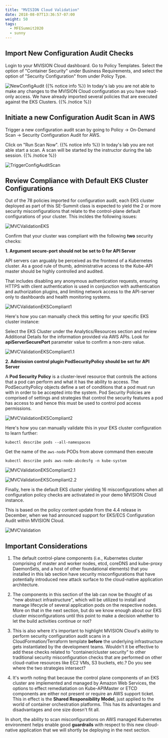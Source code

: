 ```yaml
---
title: "MVISION Cloud Validation"
date: 2018-08-07T13:36:57-07:00
weight: 50
tags:
  - MFESummit2020
  - sunny
---
```


## Import New Configuration Audit Checks  

Login to your MVISION Cloud dashboard. Go to Policy Templates. Select the option of "Container Security" under Business Requirements, and select the option of "Security Configuration" from under Policy Type.


![NewConfigAudit](/images/mfe/Capture_PolicyTemplates.JPG?classes=border,shadow)
{{% notice info %}}
In today's lab you are not able to make any changes to the MVISION Cloud configuration as you have read-only access. We have already imported several policies that are executed against the EKS Clusters.
{{% /notice %}}




## Initiate a new Configuration Audit Scan in AWS

Trigger a new configuration audit scan by going to Policy -> On-Demand Scan -> Security Configuration Audit for AWS.

Click on "Run Scan Now". 
{{% notice info %}}
In today's lab you are not able start a scan. A scan will be started by the instructor during the lab session.
{{% /notice %}}

![TriggerConfigAuditScan](/images/mfe/Capture_TriggerConfigAuditScan.JPG?classes=border,shadow)





## Review Compliance with Default EKS Cluster Configurations 


Out of the 78 policies imported for configuration audit, each EKS cluster deployed as part of this SE-Summit class is expected to yield the 2 or more security misconfigurations that relate to the control-plane default configurations of your cluster. This incldes the following issues:


![MVCValidationEKS](/images/mfe/Capture_Misconfigurations_EKSCluster_Final.JPG?classes=border,shadow)



Confirm that your cluster was compliant with the following **two** security checks:




**1. Argument secure-port should not be set to 0 for API Server** 

API servers can arguably be perceived as the frontend of a Kubernetes cluster. As a good  rule of thumb, administrative access to the Kube-API master should be highly controlled and audited. 

That includes disabling any anonymous authentication requests, ensuring HTTPS with client authentication is used in conjunction with authentication and authorization plugins, and limiting network access to the API-server only to dashboards and health monitoring systems.


![MVCValidationEKSCompliant1](/images/mfe/Capture_SuccessfulCheck_EKSCluster1.JPG?classes=border,shadow)


Here's how you can manually check this setting for your specific EKS cluster instance:


Select the EKS Cluster under the Analytics/Resources section and review Additional Details for the information provided via AWS APIs. Look for **apiServerSecurePort** parameter value to confirm a non-zero value. 


![MVCValidationEKSCompliant1.1](/images/mfe/Capture_Validation1Final.JPG?classes=border,shadow)





**2. Admission control plugin PodSecurityPolicy should be set for API Server**


A **Pod Security Policy** is a cluster-level resource that controls the actions that a pod can perform and what it has the ability to access. The PodSecurityPolicy objects define a set of conditions that a pod must run with in order to be accepted into the system. Pod Security Policies are comprised of settings and strategies that control the security features a pod has access to and hence this must be used to control pod access permissions.

![MVCValidationEKSCompliant2](/images/mfe/Capture_SuccessfulCheck_EKSCluster2.JPG?classes=border,shadow)



Here's how you can manually validate this in your EKS cluster configuration to learn further: 

```
kubectl describe pods --all-namespaces

```

Get the name of the `aws-node` PODs from above command then execute

```
kubectl describe pods aws-node-abcdesfg -n kube-system
```


![MVCValidationEKSCompliant2.1](/images/mfe/Capture_Validation2.JPG?classes=border,shadow)


![MVCValidationEKSCompliant2.2](/images/mfe/Capture_Validation3.JPG?classes=border,shadow)






Finally, here is the default EKS cluster yielding 16 misconfigurations when all configuration policy checks are activatated in your demo MVISION Cloud instance. 


This is based on the policy content update from the 4.4 release in December, when we had announced support for EKS/ECS Configuration Audit within MVISION Cloud.


![MVCValidation](/images/mfe/Capture_Violations.JPG?classes=border,shadow)




## Important Considerations


1. The default control-plane components (i.e., Kubernetes cluster comprising of master and worker nodes, etcd, coreDNS and kube-proxy DaemonSets, and a host of other foundational elements) that you installed in this lab section have security misconfigurations that have potentially introduced new attack surface to the cloud-native application architecture.

2. The components in this section of the lab can now be thought of as "new abstract infrastructure", which will be utilized to install and manage lifecycle of several application pods on the respective nodes. More on that in the next section, but do we know enough about our EKS cluster misconfigurations until this point to make a decision whether to let the build activities continue or not?

3. This is also where it's important to highlight MVISION Cloud's ability to perform security configuration audit scans in a CloudFormation/Terraform template **before** the underlying infrastructure gets instantiated by the development teams. Wouldn't it be effective to add these checks related to "container/cluster security" to other traditional security misconfiguration checks that are performed on other cloud-native resources like EC2 VMs, S3 buckets, etc.? Do you see where the two strategies intersect?

4. It's worth noting that because the control plane components of an EKS cluster are implemented and managed by Amazon Web Services, the options to effect remediatiation on Kube-APIMaster or ETCD components are either not present or require an AWS support ticket. This in effect is the **Shared Responsibility Model**, just applied to the world of container orchestration platforms. This has its advantages and disadvantages and one size doesn't fit all.


In short, the ability to scan misconfigurations on AWS managed Kubernetes environment helps enable good **guardrails** with respect to this new cloud-native application that we will shortly be deploying in the next section. 
